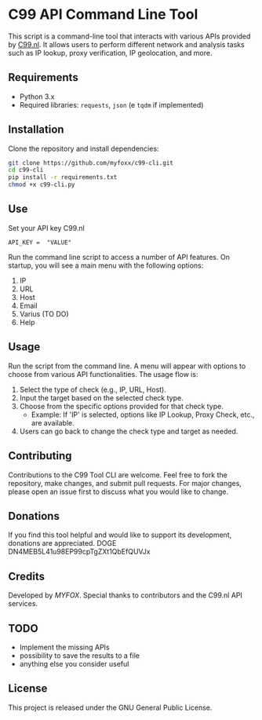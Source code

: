 # C99 API Command Line Tool

This script is a command-line tool that interacts with various APIs provided by [C99.nl](https://api.c99.nl/). It allows users to perform different network and analysis tasks such as IP lookup, proxy verification, IP geolocation, and more.

## Requirements

- Python 3.x
- Required libraries: `requests`, `json` (e `tqdm` if implemented)

## Installation

Clone the repository and install dependencies:

```bash
git clone https://github.com/myfoxx/c99-cli.git
cd c99-cli
pip install -r requirements.txt
chmod +x c99-cli.py
```

## Use

Set your API key C99.nl

```
API_KEY =  "VALUE"
```
Run the command line script to access a number of API features.
On startup, you will see a main menu with the following options:

1. IP
2. URL
3. Host
4. Email
5. Varius (TO DO) 
6. Help


## Usage
Run the script from the command line. A menu will appear with options to choose from various API functionalities. The usage flow is:
1. Select the type of check (e.g., IP, URL, Host).
2. Input the target based on the selected check type.
3. Choose from the specific options provided for that check type.
   - Example: If 'IP' is selected, options like IP Lookup, Proxy Check, etc., are available.
4. Users can go back to change the check type and target as needed.

## Contributing
Contributions to the C99 Tool CLI are welcome. Feel free to fork the repository, make changes, and submit pull requests. For major changes, please open an issue first to discuss what you would like to change.

## Donations
If you find this tool helpful and would like to support its development, donations are appreciated. DOGE DN4MEB5L41u98EP99cpTgZXt1QbEfQUVJx

## Credits
Developed by _MYFOX_. Special thanks to contributors and the C99.nl API services.

## TODO 
- Implement the missing APIs
- possibility to save the results to a file
- anything else you consider useful

## License
This project is released under the GNU General Public License.


